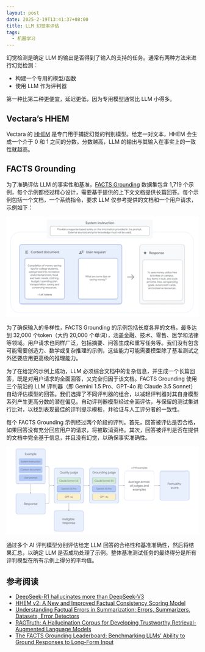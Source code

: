 ```yaml
---
layout: post
date: 2025-2-19T13:41:37+08:00
title: LLM 幻觉率评估
tags: 
  - 机器学习
---
```


<head>
    <script src="https://cdn.mathjax.org/mathjax/latest/MathJax.js?config=TeX-AMS-MML_HTMLorMML" type="text/javascript"></script>
    <script type="text/x-mathjax-config">
        MathJax.Hub.Config({
            tex2jax: {
            skipTags: ['script', 'noscript', 'style', 'textarea', 'pre'],
            inlineMath: [['$','$']]
            }
        });
    </script>
</head>


幻觉检测是确定 LLM 的输出是否得到了输入的支持的任务。通常有两种方法来进行幻觉检测：
* 构建一个专用的模型/函数
* 使用 LLM 作为评判器

第一种比第二种更便宜，延迟更低，因为专用模型通常比 LLM 小得多。

## Vectara’s HHEM

Vectara 的 [HHEM](https://huggingface.co/vectara/hallucination_evaluation_model) 是专门用于捕捉幻觉的判别模型。给定一对文本，HHEM 会生成一个介于 0 和 1 之间的分数。分数越高，LLM 的输出与其输入在事实上的一致性就越高。

## FACTS Grounding

为了准确评估 LLM 的事实性和基准，[FACTS Grounding](https://deepmind.google/discover/blog/facts-grounding-a-new-benchmark-for-evaluating-the-factuality-of-large-language-models/) 数据集包含 1,719 个示例，每个示例都经过精心设计，需要基于提供的上下文文档提供长篇回答。每个示例包括一个文档，一个系统指令，要求 LLM 仅参考提供的文档和一个用户请求，示例如下：

<img src="/assets/images/hallucination-rate-measure/illustration-1.png" width="600" alt=""/>

为了确保输入的多样性，FACTS Grounding 的示例包括长度各异的文档，最多达到 32,000 个token（大约 20,000 个单词），涵盖金融、技术、零售、医学和法律等领域。用户请求也同样广泛，包括摘要、问答生成和重写任务等。我们没有包含可能需要创造力、数学或复杂推理的示例，这些能力可能需要模型除了基准测试之外还要应用更高级的推理能力。

为了在给定的示例上成功，LLM 必须综合文档中的复杂信息，并生成一个长篇回答，既是对用户请求的全面回答，又完全归因于该文档。FACTS Grounding 使用三个前沿的 LLM 评判器（即 Gemini 1.5 Pro、GPT-4o 和 Claude 3.5 Sonnet）自动评估模型的回答。我们选择了不同评判器的组合，以减轻评判器对其自身模型系列产生更高分数的潜在偏见。自动评判器模型经过全面评估，与保留的测试集进行比对，以找到表现最佳的评判提示模板，并验证与人工评分者的一致性。

每个 FACTS Grounding 示例经过两个阶段的评判。首先，回答被评估是否合格，如果回答没有充分回应用户的请求，将被取消资格。其次，回答被评判是否在提供的文档中完全基于信息，并且没有幻觉，以确保事实准确性。

<img src="/assets/images/hallucination-rate-measure/illustration-2.png" width="600" alt=""/>

通过多个 AI 评判模型分别评估给定 LLM 回答的合格性和基准准确性，然后将结果汇总，以确定 LLM 是否成功处理了示例。整体基准测试任务的最终得分是所有评判模型在所有示例上得分的平均值。


## 参考阅读
* [DeepSeek-R1 hallucinates more than DeepSeek-V3](https://www.vectara.com/blog/deepseek-r1-hallucinates-more-than-deepseek-v3)
* [HHEM v2: A New and Improved Factual Consistency Scoring Model](https://www.vectara.com/blog/hhem-v2-a-new-and-improved-factual-consistency-scoring-model)
* [Understanding Factual Errors in Summarization:
Errors, Summarizers, Datasets, Error Detectors](https://arxiv.org/pdf/2205.12854)
* [RAGTruth: A Hallucination Corpus for Developing Trustworthy Retrieval-Augmented Language Models](https://arxiv.org/abs/2401.00396)
* [The FACTS Grounding Leaderboard: Benchmarking LLMs’ Ability to Ground Responses to Long-Form Input](https://storage.googleapis.com/deepmind-media/FACTS/FACTS_grounding_paper.pdf)

